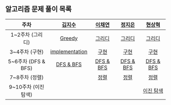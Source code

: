 ## 알고리즘 문제 풀이 목록
| 주차 | [김지수](https://github.com/fob-Ji) | [이채연](https://github.com/202002538) | [정지은](https://github.com/ssstopeun) | [현상혁](https://github.com/gmelon) |
| :---: | :---: | :---: | :---: | :---: |
| 1~2주차 (그리디) |[Greedy](https://tranquil-trumpet-3a4.notion.site/11-23-06-01-0c7901394a214744b7e2ecdc8b8e6d12) |[그리디](https://cherry-molybdenum-e4f.notion.site/541eca4f9e774eb1b7b25c0157916af9) | [그리디](https://righteous-galette-116.notion.site/c416f0802fc248bbbaa9ab6a7a4e56b8) | [그리디](https://github.com/gmelon/algorithm/blob/main/src/main/java/nadongbin/greedy/README.md) |
| 3~4주차 (구현) |[implementation](https://tranquil-trumpet-3a4.notion.site/13-23-06-15-894e5c77f52e4f6c8297726736705790?pvs=4)  |[구현](https://cherry-molybdenum-e4f.notion.site/bfef80bfec3b45cb94112f827373ffb4?pvs=4)  | [구현](https://www.notion.so/8eb923149f664dd1b5b90b187eccca74?pvs=4) | [구현](https://github.com/gmelon/algorithm/blob/main/src/main/java/nadongbin/implementation/README.md) |
| 5~6주차 (DFS & BFS) | [DFS & BFS](https://github.com/fob-Ji/KHJL_algo_study_Source_code/tree/master/FifthteenWeek) | [DFS & BFS](https://cherry-molybdenum-e4f.notion.site/DFS-BFS-840a640316034453a8f18db8f2d36000?pvs=4) | [DFS & BFS](https://www.notion.so/DFS-BFS-aa81f254c5e241b8aae2939905f6108c?pvs=4) | [DFS & BFS](https://github.com/gmelon/algorithm/blob/main/src/main/java/nadongbin/dfsnbfs/README.md) |
| 7~8주차 (정렬) |  | [정렬](https://cherry-molybdenum-e4f.notion.site/4b9b282ec1db4bde9d949d65585f6be7?pvs=4) | [정렬](https://righteous-galette-116.notion.site/2daf9f8cbe30466cbafdb51d5c80aa5c?pvs=4) | [정렬](https://github.com/gmelon/algorithm/tree/main/src/main/java/nadongbin/sort) |
| 9~10주차 (이진 탐색) |  |  |  | [이진 탐색](https://github.com/gmelon/algorithm/tree/main/src/main/java/nadongbin/binary_search) |
